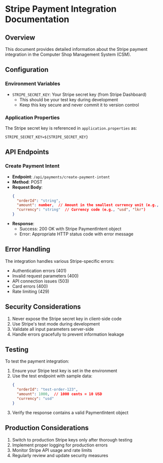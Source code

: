 # Stripe Payment Integration Documentation

## Overview
This document provides detailed information about the Stripe payment integration in the Computer Shop Management System (CSM).

## Configuration

### Environment Variables
- `STRIPE_SECRET_KEY`: Your Stripe secret key (from Stripe Dashboard)
  - This should be your test key during development
  - Keep this key secure and never commit it to version control

### Application Properties
The Stripe secret key is referenced in `application.properties` as:
```
STRIPE_SECRET_KEY=${STRIPE_SECRET_KEY}
```

## API Endpoints

### Create Payment Intent
- **Endpoint**: `/api/payments/create-payment-intent`
- **Method**: POST
- **Request Body**:
  ```json
  {
    "orderId": "string",
    "amount": number,  // Amount in the smallest currency unit (e.g., cents for USD, cents for LKR)
    "currency": "string"  // Currency code (e.g., "usd", "lkr")
  }
  ```
- **Response**:
  - Success: 200 OK with Stripe PaymentIntent object
  - Error: Appropriate HTTP status code with error message

## Error Handling
The integration handles various Stripe-specific errors:
- Authentication errors (401)
- Invalid request parameters (400)
- API connection issues (503)
- Card errors (400)
- Rate limiting (429)

## Security Considerations
1. Never expose the Stripe secret key in client-side code
2. Use Stripe's test mode during development
3. Validate all input parameters server-side
4. Handle errors gracefully to prevent information leakage

## Testing
To test the payment integration:
1. Ensure your Stripe test key is set in the environment
2. Use the test endpoint with sample data:
   ```json
   {
     "orderId": "test-order-123",
     "amount": 1000,  // 1000 cents = 10 USD
     "currency": "usd"
   }
   ```
3. Verify the response contains a valid PaymentIntent object

## Production Considerations
1. Switch to production Stripe keys only after thorough testing
2. Implement proper logging for production errors
3. Monitor Stripe API usage and rate limits
4. Regularly review and update security measures

